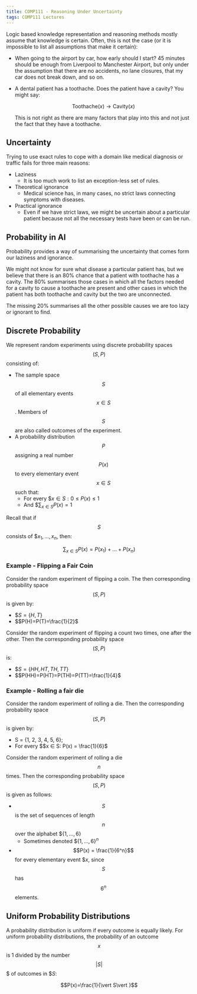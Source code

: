 ```yaml
---
title: COMP111 - Reasoning Under Uncertainty
tags: COMP111 Lectures
---
```

Logic based knowledge representation and reasoning methods mostly assume that knowledge is certain. Often, this is not the case (or it is impossible to list all assumptions that make it certain):

* When going to the airport by car, how early should I start? 45 minutes should be enough from Liverpool to Manchester Airport, but only under the assumption that there are no accidents, no lane closures, that my car does not break down, and so on.
* A dental patient has a toothache. Does the patient have a cavity? You might say:

	$$\text{Toothache}(x)\rightarrow\text{Cavity}(x)$$

	This is not right as there are many factors that play into this and not just the fact that they have a toothache.
	
## Uncertainty
Trying to use exact rules to cope with a domain like medical diagnosis or traffic fails for three main reasons:

* Laziness
	* It is too much work to list an exception-less set of rules.
* Theoretical ignorance
	* Medical science has, in many cases, no strict laws connecting symptoms with diseases.
* Practical ignorance
	* Even if we have strict laws, we might be uncertain about a particular patient because not all the necessary tests have been or can be run.
	
## Probability in AI

Probability provides a way of summarising the uncertainty that comes form our laziness and ignorance.

We might not know for sure what disease a particular patient has, but we believe that there is an 80% chance that a patient with toothache has a cavity. The 80% summarises those cases in which all the factors needed for a cavity to cause a toothache are present and other cases in which the patient has both toothache and cavity but the two are unconnected.

The missing 20% summarises all the other possible causes we are too lazy or ignorant to find.

## Discrete Probability
We represent random experiments using discrete probability spaces $$(S,P)$$ consisting of:

* The sample space $$S$$ of all elementary events $$x\in S$$. Members of $$S$$ are also called outcomes of the experiment.
* A probability distribution $$P$$ assigning a real number $$P(x)$$ to every elementary event $$x\in S$$ such that:
	* For every $$x\in S: 0\leq P(x) \leq 1$
	* And $$\sum_{x\in S}P(x)=1$
	
Recall that if $$S$$ consists of $$x_1,\ldots,x_n$, then:

$$\sum_{x\in S}P(x)=P(x_1)+\ldots+P(x_n)$$

### Example - Flipping a Fair Coin
Consider the random experiment of flipping a coin. The then corresponding probability space $$(S,P)$$ is given by:

* $$S=\{H,T\}$
* $$P(H)=P(T)=\frac{1}{2}$

Consider the random experiment of flipping a count two times, one after the other. Then the corresponding probability space $$(S,P)$$ is:

* $$S=\{HH,HT,TH,TT\}$
* $$P(HH)=P(HT)=P(TH)=P(TT)=\frac{1}{4}$

### Example - Rolling a fair die
Consider the random experiment of rolling a die. Then the corresponding probability space $$(S, P)$$ is given by:

* S = {1, 2, 3, 4, 5, 6};
* For every $$x ∈ S: P(x) = \frac{1}{6}$

Consider the random experiment of rolling a die $$n$$ times. Then the corresponding probability space $$(S, P)$$ is given as follows:

* $$S$$ is the set of sequences of length $$n$$ over the alphabet $$\{1,\ldots, 6\}$
	* Sometimes denoted $$\{1,\ldots, 6\}^n$
* $$P(x) = \frac{1}{6^n}$$ for every elementary event $$x$, since $$S$$ has $$6^n$$ elements.

## Uniform Probability Distributions
A probability distribution is uniform if every outcome is equally likely. For uniform probability distributions, the probability of an outcome $$x$$ is 1 divided by the number $$\vert S\vert $$$ of outcomes in $$S$:

$$P(x)=\frac{1}{\vert S\vert }$$

